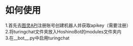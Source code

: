 如何使用
=======
1.首先去[图灵API](turingapi.com)注册账号创建机器人并获取apikey（需要注册）<br>
2.将turingchat文件夹放入HoshinoBot的modules文件夹内<br>
3.在__bot__.py中启用turingchat
